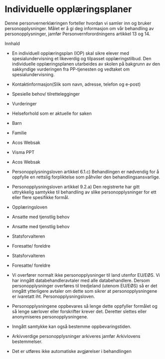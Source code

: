 # Individuelle opplæringsplaner


  

Denne personvernerklæringen forteller hvordan vi samler inn og bruker personopplysninger. Målet er å gi deg informasjon om vår behandling av personopplysninger, jamfør Personvernforordningens artikkel 13 og 14.

  

Innhald

*   En individuell opplæringsplan (IOP) skal sikre elever med spesialundervisning et likeverdig og tilpasset opplæringstilbud. Den individuelle opplæringsplanen utarbeides av skolen på bakgrunn av den sakkyndige vurderingen fra PP-tjenesten og vedtaket om spesialundervisning.  
    
*   Kontaktinformasjon(Slik som navn, adresse, telefon og e-post)  
    
*   Spesielle behov/ tilrettelegginger  
    
*   Vurderinger  
    
*   Helseforhold som er aktuelle for saken  
    
*   Barn  
    
*   Familie  
    
*   Acos Websak  
    
*   Visma PPT  
    
*   Acos Websak  
    
*   Personopplysningsloven artikkel 6.1.c) Behandlingen er nødvendig for å oppfylle en rettslig forpliktelse som påhviler den behandlingsansvarlige.  
    
*   Personopplysningsloven artikkel 9.2.a) Den registrerte har gitt uttrykkelig samtykke til behandling av slike personopplysninger for ett eller flere spesifikke formål.  
    
*   Opplæringsloven  
    
*   Ansatte med tjenstlig behov  
    
*   Ansatte med tjenstlig behov  
    
*   Statsforvalteren  
    
*   Foresatte/ foreldre  
    
*   Statsforvalteren  
    
*   Foresatte/ foreldre  
    
*   Vi overfører normalt ikke personopplysninger til land utenfor EU/EØS. Vi har inngått databehandleravtaler med alle databehandlere. Dersom personopplysninger overføres til tredjeland (utenom EU/EØS) så er det inngått ytterligere avtaler om dette som sikrer at personopplysningene er ivaretatt iht. Personopplysningsloven.  
    
*   Personopplysningene oppbevares så lenge dette oppfyller formålet og så lenge særlover eller forskrifter krever det. Deretter slettes eller anonymiseres personopplysningene.  
    
*   Inngått samtykke kan også bestemme oppbevaringstiden.  
    
*   Arkivverdige personopplysninger arkiveres jamfør Arkivlovens bestemmelser.  
    
*   Det er utføres ikke automatiske avgjørelser i behandlingen